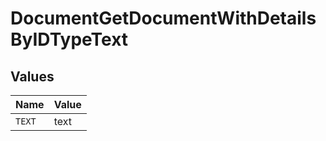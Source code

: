 # DocumentGetDocumentWithDetailsByIDTypeText


## Values

| Name   | Value  |
| ------ | ------ |
| `TEXT` | text   |